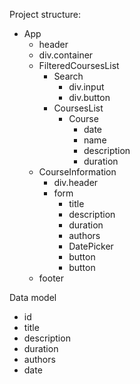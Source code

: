Project structure:

- App
  - header
  - div.container
  - FilteredCoursesList
    - Search
      - div.input
      - div.button
    - CoursesList
      - Course
        - date
        - name
        - description
        - duration
  - CourseInformation
    - div.header
    - form
      - title
      - description
      - duration
      - authors
      - DatePicker
      - button
      - button
  - footer

Data model
- id
- title
- description
- duration
- authors
- date
